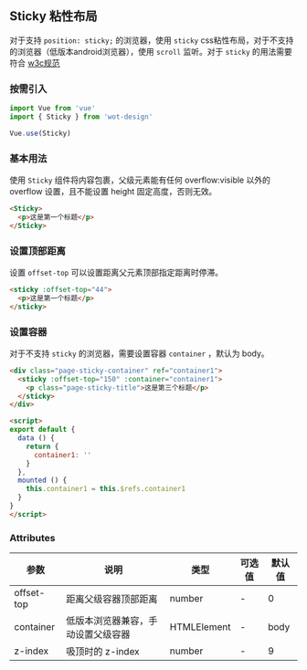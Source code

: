 ## Sticky 粘性布局

对于支持 `position: sticky;` 的浏览器，使用 `sticky` css粘性布局，对于不支持的浏览器（低版本android浏览器），使用 `scroll` 监听。对于 `sticky` 的用法需要符合 [w3c规范](https://developer.mozilla.org/zh-CN/docs/Web/CSS/position)

### 按需引入

```javascript
import Vue from 'vue'
import { Sticky } from 'wot-design'

Vue.use(Sticky)
```

### 基本用法

使用 `Sticky` 组件将内容包裹，父级元素能有任何 overflow:visible 以外的 overflow 设置，且不能设置 height 固定高度，否则无效。

```html
<Sticky>
  <p>这是第一个标题</p>
</Sticky>
```

### 设置顶部距离

设置 `offset-top` 可以设置距离父元素顶部指定距离时停滞。

```html
<sticky :offset-top="44">
  <p>这是第一个标题</p>
</sticky>
```

### 设置容器

对于不支持 `sticky` 的浏览器，需要设置容器 `container` ，默认为 body。

```html
<div class="page-sticky-container" ref="container1">
  <sticky :offset-top="150" :container="container1">
    <p class="page-sticky-title">这是第三个标题</p>
  </sticky>
</div>

<script>
export default {
  data () {
    return {
      container1: ''
    }
  },
  mounted () {
    this.container1 = this.$refs.container1
  }
}
</script>
```

### Attributes

| 参数      | 说明                                 | 类型      | 可选值       | 默认值   |
|---------- |------------------------------------ |---------- |------------- |-------- |
| offset-top | 距离父级容器顶部距离 | number | - | 0 |
| container | 低版本浏览器兼容，手动设置父级容器 | HTMLElement | - | body |
| z-index | 吸顶时的 z-index | number | - | 9 |